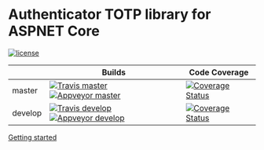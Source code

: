 # Authenticator TOTP library for ASPNET Core

[![license](https://img.shields.io/github/license/mashape/apistatus.svg?maxAge=2592000)](https://raw.githubusercontent.com/PaulMiami/Authenticator/master/LICENSE)

|  | Builds | Code Coverage |
| -------- | --- | --- |
| master   | [![Travis master](https://travis-ci.org/PaulMiami/Authenticator.svg?branch=master)](https://travis-ci.org/PaulMiami/Authenticator)  [![Appveyor master](https://ci.appveyor.com/api/projects/status/hmn6lmrys6sdhvhd/branch/master?svg=true)](https://ci.appveyor.com/project/PaulMiami/Authenticator/branch/master)  | [![Coverage Status](https://coveralls.io/repos/github/PaulMiami/Authenticator/badge.svg?branch=master)](https://coveralls.io/github/PaulMiami/Authenticator?branch=master) |
| develop  | [![Travis develop](https://travis-ci.org/PaulMiami/Authenticator.svg?branch=develop)](https://travis-ci.org/PaulMiami/Authenticator) [![Appveyor develop](https://ci.appveyor.com/api/projects/status/hmn6lmrys6sdhvhd/branch/develop?svg=true)](https://ci.appveyor.com/project/PaulMiami/Authenticator/branch/develop) | [![Coverage Status](https://coveralls.io/repos/github/PaulMiami/Authenticator/badge.svg?branch=develop)](https://coveralls.io/github/PaulMiami/Authenticator?branch=develop) |

[Getting started](https://github.com/PaulMiami/Authenticator/wiki/Getting-started)
